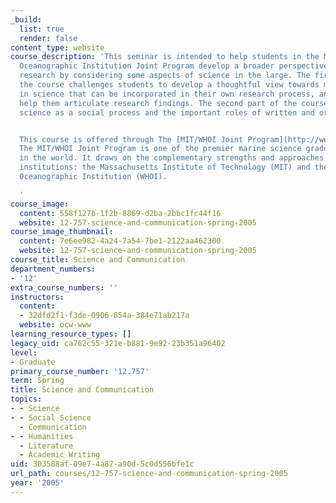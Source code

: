 ```yaml
---
_build:
  list: true
  render: false
content_type: website
course_description: 'This seminar is intended to help students in the MIT/Woods Hole
  Oceanographic Institution Joint Program develop a broader perspective on their thesis
  research by considering some aspects of science in the large. The first part of
  the course challenges students to develop a thoughtful view towards major questions
  in science that can be incorporated in their own research process, and that will
  help them articulate research findings. The second part of the course emphasizes
  science as a social process and the important roles of written and oral communication.


  This course is offered through The [MIT/WHOI Joint Program](http://web.mit.edu/mit-whoi/www/).
  The MIT/WHOI Joint Program is one of the premier marine science graduate programs
  in the world. It draws on the complementary strengths and approaches of two great
  institutions: the Massachusetts Institute of Technology (MIT) and the Woods Hole
  Oceanographic Institution (WHOI).

  '
course_image:
  content: 558f127b-1f2b-8869-d2ba-2bbc1fc44f16
  website: 12-757-science-and-communication-spring-2005
course_image_thumbnail:
  content: 7e6ee982-4a24-7a54-7be1-2122aa462300
  website: 12-757-science-and-communication-spring-2005
course_title: Science and Communication
department_numbers:
- '12'
extra_course_numbers: ''
instructors:
  content:
  - 32dfd2f1-f3de-0906-854a-384e71ab217a
  website: ocw-www
learning_resource_types: []
legacy_uid: ca762c55-321e-b881-9e92-23b351a96402
level:
- Graduate
primary_course_number: '12.757'
term: Spring
title: Science and Communication
topics:
- - Science
- - Social Science
  - Communication
- - Humanities
  - Literature
  - Academic Writing
uid: 303588af-09e7-4a87-a90d-5c0d556bfe1c
url_path: courses/12-757-science-and-communication-spring-2005
year: '2005'
---
```

